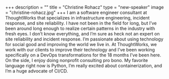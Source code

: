 +++
description = ""
title = "Christine Rohacz"
type = "new-speaker"
image = "christine-rohacz.jpg"
+++
I am a software engineer consultant at ThoughtWorks that specializes in infrastructure engineering, incident response, and site reliability. I have not been in the field for long, but I’ve been around long enough to realize certain patterns in the industry with fresh eyes. I don’t know everything, and I’m sure as heck not an expert on site reliability and incident response. I’m passionate about using technology for social good and improving the world we live in. At ThoughtWorks, we work with our clients to improve their technology and I’ve been working specifically on a DevOps transformations for the 18 months I’ve been here. On the side, I enjoy doing nonprofit consulting pro bono. My favorite language right now is Python, I’m really excited about containerization, and I’m a huge advocate of CI/CD.
